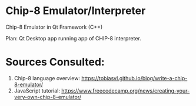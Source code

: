 # Chip-8 Emulator/Interpreter
Chip-8 Emulator in Qt Framework (C++)

Plan: Qt Desktop app running app of CHIP-8 interpreter.

# Sources Consulted:
1. Chip-8 language overview: https://tobiasvl.github.io/blog/write-a-chip-8-emulator/
2. JavaScript tutorial: https://www.freecodecamp.org/news/creating-your-very-own-chip-8-emulator/